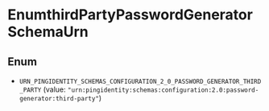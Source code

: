 

# EnumthirdPartyPasswordGeneratorSchemaUrn

## Enum


* `URN_PINGIDENTITY_SCHEMAS_CONFIGURATION_2_0_PASSWORD_GENERATOR_THIRD_PARTY` (value: `"urn:pingidentity:schemas:configuration:2.0:password-generator:third-party"`)



